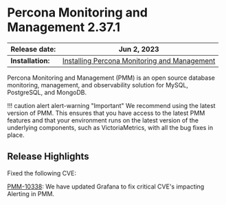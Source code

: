 # Percona Monitoring and Management 2.37.1

| **Release date:** | Jun 2, 2023                                                                                  |
| ----------------- | ----------------------------------------------------------------------------------------------- |
| **Installation:** | [Installing Percona Monitoring and Management](https://www.percona.com/software/pmm/quickstart) |

Percona Monitoring and Management (PMM) is an open source database monitoring, management, and observability solution for MySQL, PostgreSQL, and MongoDB.

!!! caution alert alert-warning "Important"
    We recommend using the latest version of PMM. This ensures that you have access to the latest PMM features and that your environment runs on the latest version of the underlying components, such as VictoriaMetrics, with all the bug fixes in place.

## Release Highlights

Fixed the following CVE:

[PMM-10338](https://jira.percona.com/browse/PMM-10338): We have updated Grafana to fix critical CVE's impacting Alerting in PMM.



